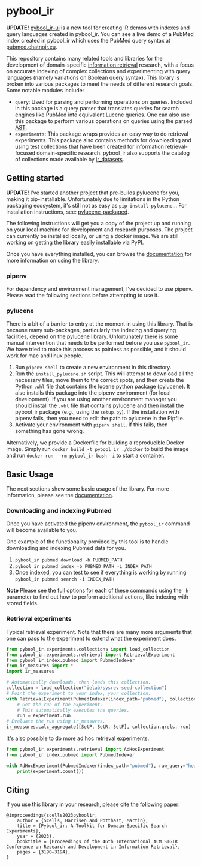 # pybool_ir

**UPDATE!** [pybool_ir-ui](https://github.com/hscells/pybool_ir-ui) is a new tool for creating IR demos with indexes and query languages created in pybool_ir. You can see a live demo of a PubMed index created in pybool_ir which uses the PubMed query syntax at [pubmed.chatnoir.eu](https://pubmed.chatnoir.eu).

This repository contains many related tools and libraries for the development of domain-specific  [information retrieval](https://en.wikipedia.org/wiki/Information_retrieval) research, with a focus on accurate indexing of complex collections and experimenting with query languages (namely variations on Boolean query syntax). This library is broken into various packages to meet the needs of different research goals. Some notable modules include:

 - `query`: Used for parsing and performing operations on queries. Included in this package is a query parser that translates queries for search engines like PubMed into equivalent Lucene queries. One can also use this package to perform various operations on queries using the parsed [AST](https://en.wikipedia.org/wiki/Abstract_syntax_tree).
 - `experiments`: This package wraps provides an easy way to do retrieval experiments. This package also contains methods for downloading and using test collections that have been created for information retrieval-focused domain-specific research. pybool_ir also supports the catalog of collections made available by [ir_datasets](https://ir-datasets.com/).

## Getting started

**UPDATE!** I've started another project that pre-builds pylucene for you, making it pip-installable. Unfortunately due to limitations in the Python packaging ecosystem, it's still not as easy as `pip install pylucene`... For installation instructions, see: [pylucene-packaged](https://github.com/hscells/pylucene-packaged).

The following instructions will get you a copy of the project up and running on your local machine for development and research purposes. The project can currently be installed locally, or using a docker image. We are still working on getting the library easily installable via PyPI.

Once you have everything installed, you can browse the [documentation](https://scells.me/pybool_ir/) for more information on using the library.

### pipenv

For dependency and environment management, I've decided to use pipenv. Please read the following sections before attempting to use it.

### pylucene

There is a bit of a barrier to entry at the moment in using this library. That is because many sub-packages, particularly the indexing and querying facilities, depend on the [pylucene](https://lucene.apache.org/pylucene/) library. Unfortunately there is some manual intervention that needs to be performed before you use `pybool_ir`. We have tried to make this process as painless as possible, and it should work for mac and linux people.

 1. Run `pipenv shell` to create a new environment in this directory.
 2. Run the `install_pylucene.sh` script. This will attempt to download all the necessary files, move them to the correct spots, and then create the Python `.whl` file that contains the lucene python package (pylucene). It also installs this package into the pipenv environment (for local development). If you are using another environment manager you should install the `.whl` file that contains pylucene and then install the pybool_ir package (e.g., using the `setup.py`). If the installation with pipenv fails, then you need to edit the path to pylucene in the Pipfile.
 3. Activate your environment with `pipenv shell`. If this fails, then something has gone wrong. 

Alternatively, we provide a Dockerfile for building a reproducible Docker image. Simply run `docker build -t pybool_ir ./docker` to build the image and run `docker run --rm pybool_ir bash -i` to start a container.

## Basic Usage

The next sections show some basic usage of the library. For more information, please see the [documentation](https://scells.me/pybool_ir/).

### Downloading and indexing Pubmed

Once you have activated the pipenv environment, the `pybool_ir` command will become available to you. 

One example of the functionality provided by this tool is to handle downloading and indexing Pubmed data for you.

 1. `pybool_ir pubmed download -b PUBMED_PATH`
 2. `pybool_ir pubmed index -b PUBMED_PATH -i INDEX_PATH`
 3. Once indexed, you can test to see if everything is working by running `pybool_ir pubmed search -i INDEX_PATH`

**Note** Please see the full options for each of these commands using the `-h` parameter to find out how to perform additional actions, like indexing with stored fields.

### Retrieval experiments

Typical retrieval experiment. Note that there are many more arguments that one can pass to the experiment to extend what the experiment does.

```python
from pybool_ir.experiments.collections import load_collection
from pybool_ir.experiments.retrieval import RetrievalExperiment
from pybool_ir.index.pubmed import PubmedIndexer
from ir_measures import *
import ir_measures

# Automatically downloads, then loads this collection.
collection = load_collection("ielab/sysrev-seed-collection")
# Point the experiment to your index, your collection.
with RetrievalExperiment(PubmedIndexer(index_path="pubmed"), collection=collection) as experiment:
    # Get the run of the experiment.
    # This automatically executes the queries.
    run = experiment.run
# Evaluate the run using ir_measures.
ir_measures.calc_aggregate([SetP, SetR, SetF], collection.qrels, run)
```

It's also possible to do more ad hoc retrieval experiments.

```python
from pybool_ir.experiments.retrieval import AdHocExperiment
from pybool_ir.index.pubmed import PubmedIndexer

with AdHocExperiment(PubmedIndexer(index_path="pubmed"), raw_query="headache[tiab]") as experiment:
    print(experiment.count())
```

## Citing

If you use this library in your research, please cite [the following paper](https://dl.acm.org/doi/10.1145/3539618.3591819):

```
@inproceedings{scells2023pyboolir,
    author = {Scells, Harrisen and Potthast, Martin},
    title = {Pybool_ir: A Toolkit for Domain-Specific Search Experiments},
    year = {2023},
    booktitle = {Proceedings of the 46th International ACM SIGIR Conference on Research and Development in Information Retrieval},
    pages = {3190–3194},
}
```